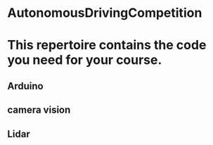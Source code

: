 # AutonomousDrivingCompetition

# This repertoire contains the code you need for your course.
## Arduino
## camera vision
## Lidar
